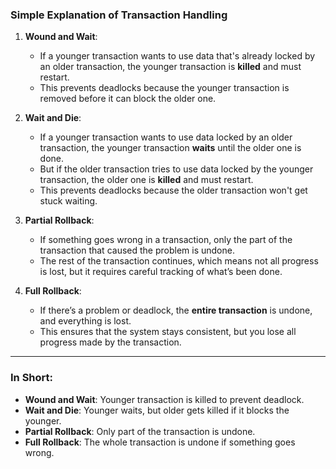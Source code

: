 ### Simple Explanation of Transaction Handling

1. **Wound and Wait**:
   - If a younger transaction wants to use data that's already locked by an older transaction, the younger transaction is **killed** and must restart.
   - This prevents deadlocks because the younger transaction is removed before it can block the older one.

2. **Wait and Die**:
   - If a younger transaction wants to use data locked by an older transaction, the younger transaction **waits** until the older one is done.
   - But if the older transaction tries to use data locked by the younger transaction, the older one is **killed** and must restart.
   - This prevents deadlocks because the older transaction won't get stuck waiting.

3. **Partial Rollback**:
   - If something goes wrong in a transaction, only the part of the transaction that caused the problem is undone.
   - The rest of the transaction continues, which means not all progress is lost, but it requires careful tracking of what’s been done.

4. **Full Rollback**:
   - If there’s a problem or deadlock, the **entire transaction** is undone, and everything is lost.
   - This ensures that the system stays consistent, but you lose all progress made by the transaction.

---

### In Short:

- **Wound and Wait**: Younger transaction is killed to prevent deadlock.
- **Wait and Die**: Younger waits, but older gets killed if it blocks the younger.
- **Partial Rollback**: Only part of the transaction is undone.
- **Full Rollback**: The whole transaction is undone if something goes wrong.
